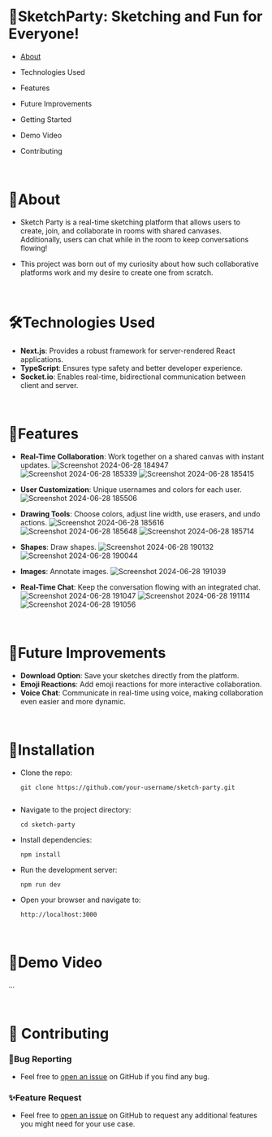 # 🎨SketchParty: Sketching and Fun for Everyone!

- [About](#about)
- Technologies Used
- Features
- Future Improvements
- Getting Started
- Demo Video
- Contributing
  
  <br />

<a id="about"></a>
# 📖About 
- Sketch Party is a real-time sketching platform that allows users to create, join, and collaborate in rooms with shared canvases. Additionally, users can chat while in the room to keep conversations flowing!

- This project was born out of my curiosity about how such collaborative platforms work and my desire to create one from scratch.
  
<br />

  <a id="technologies-used"></a>
# 🛠️Technologies Used
-   **Next.js**: Provides a robust framework for server-rendered React applications.
-   **TypeScript**: Ensures type safety and better developer experience.
-   **Socket.io**: Enables real-time, bidirectional communication between client and server.
  
<br />

  <a id="features"></a>
# 🌟Features 
-   **Real-Time Collaboration**: Work together on a shared canvas with instant updates.
  ![Screenshot 2024-06-28 184947](https://github.com/deveshidwivedi/sketchparty/assets/120312681/90143c7b-7c0e-4020-8541-9e16aed88682)
  ![Screenshot 2024-06-28 185339](https://github.com/deveshidwivedi/sketchparty/assets/120312681/6380e092-5fca-47c3-af7c-3ddd8f2f607c)
  ![Screenshot 2024-06-28 185415](https://github.com/deveshidwivedi/sketchparty/assets/120312681/edc18ba7-92bc-49c8-b0ff-d83a4cf602db)

-   **User Customization**: Unique usernames and colors for each user.
   ![Screenshot 2024-06-28 185506](https://github.com/deveshidwivedi/sketchparty/assets/120312681/c6d93994-6052-47e9-9fd1-f3f984f7e426)

-   **Drawing Tools**: Choose colors, adjust line width, use erasers, and undo actions.
    ![Screenshot 2024-06-28 185616](https://github.com/deveshidwivedi/sketchparty/assets/120312681/bab25fa8-6904-420e-b5fb-e72c096975a4)
    ![Screenshot 2024-06-28 185648](https://github.com/deveshidwivedi/sketchparty/assets/120312681/7b7922a6-1a45-46a4-8170-4d0c0c15f305)
    ![Screenshot 2024-06-28 185714](https://github.com/deveshidwivedi/sketchparty/assets/120312681/2033e891-e69f-48c7-904e-7db625a696fc)

-   **Shapes**: Draw shapes.
   ![Screenshot 2024-06-28 190132](https://github.com/deveshidwivedi/sketchparty/assets/120312681/e5042727-d7dd-4ff2-998d-7ed450d98a00)
   ![Screenshot 2024-06-28 190044](https://github.com/deveshidwivedi/sketchparty/assets/120312681/ce596462-dd23-4f71-943e-6dc4eaa47b60)

-   **Images**: Annotate images.
    ![Screenshot 2024-06-28 191039](https://github.com/deveshidwivedi/sketchparty/assets/120312681/ae7b7dc9-8dc8-4075-a9af-a739ffcfe449)

-   **Real-Time Chat**: Keep the conversation flowing with an integrated chat.
   ![Screenshot 2024-06-28 191047](https://github.com/deveshidwivedi/sketchparty/assets/120312681/c41c9e8c-2b9d-415f-ae11-caf93738d845)
  ![Screenshot 2024-06-28 191114](https://github.com/deveshidwivedi/sketchparty/assets/120312681/199ae2f8-f3b5-4fda-a6f8-2157792e5e96)
  ![Screenshot 2024-06-28 191056](https://github.com/deveshidwivedi/sketchparty/assets/120312681/b825163c-f15f-4fbb-a362-c5dc211570a4)

  
<br />

  <a id="future-improvements"></a>
# 🚀Future Improvements
-   **Download Option**: Save your sketches directly from the platform.
-   **Emoji Reactions**: Add emoji reactions for more interactive collaboration.
-   **Voice Chat**: Communicate in real-time using voice, making collaboration even easier and more dynamic.
  
<br />

   <a id="installation"></a>
# 🔧Installation
-   Clone the repo:

    ```
    git clone https://github.com/your-username/sketch-party.git 
   

-   Navigate to the project directory:

    ```
    cd sketch-party 
    ```
    
-   Install dependencies:

    ``` 
    npm install
    ```
    
-   Run the development server:
  
     ```
    npm run dev
    ```
    
-   Open your browser and navigate to:
  
    ```
    http://localhost:3000
    ```
    
<br />

  <a id="demo"></a>
# 🎥Demo Video
...

<br />

  <a id="contribute"></a>
# 🤝 Contributing
### 🐞Bug Reporting
- Feel free to  [open an issue](https://github.com/deveshidwivedi/sketchparty/issues)  on GitHub if you find any bug.
### ✨Feature Request
- Feel free to  [open an issue](https://github.com/deveshidwivedi/sketchparty/issues)  on GitHub to request any additional features you might need for your use case.
<br />
